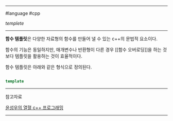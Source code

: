
---

#language #cpp 

*templete*

---

**함수 템플릿**은 다양한 자료형의 함수를 만들어 낼 수 있는 c++의 문법적 요소이다.

함수의 기능은 동일하지만, 매개변수나 반환형이 다른 경우 [[함수 오버로딩]]을 하는 것보다 템플릿을 활용하는 것이 효율적이다.

함수 템플릿은 아래와 같은 형식으로 정의된다.

```cpp

template

```

---

참고자료

[윤성우의 열혈 c++ 프로그래밍](https://product.kyobobook.co.kr/detail/S000001589147)

---